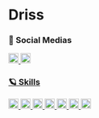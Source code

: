 # Driss

### 🎈 Social Medias

<a href="https://www.linkedin.com/in/driss-fidelaine-240154340//"><img height=20px src="https://ziadoua.github.io/m3-Markdown-Badges/badges/LinkedIn/linkedin3.svg">
<a href="https://discordapp.com/users/411599399647707149"><img height=20px src="https://ziadoua.github.io/m3-Markdown-Badges/badges/Discord/discord2.svg">

### 🪐 Skills
<img height=20px src=https://ziadoua.github.io/m3-Markdown-Badges/badges/Debian/debian1.svg> <img height=20px src=https://ziadoua.github.io/m3-Markdown-Badges/badges/macOS/macos3.svg> <img height=20px src=https://ziadoua.github.io/m3-Markdown-Badges/badges/HTML/html2.svg> <img height=20px src=https://ziadoua.github.io/m3-Markdown-Badges/badges/Javascript/javascript2.svg> 
<a href="https://soundcloud.com/kubikiricycle//"> <img height=20px src="https://ziadoua.github.io/m3-Markdown-Badges/badges/Soundcloud/soundcloud1.svg">
<img height=20px src=https://ziadoua.github.io/m3-Markdown-Badges/badges/Git/git3.svg> <img height=20px src=https://ziadoua.github.io/m3-Markdown-Badges/badges/Github/github2.svg>
